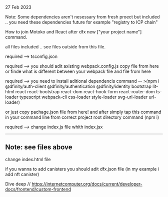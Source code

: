 27 Feb 2023

Note:  Some dependencies aren't nesessary from fresh proect but included .. you need these dependencies future for example "registry to ICP chain"  

How to join Motoko and React after dfx new ["your project name"] command.

all files included .. see files outside from this file.

required --> tsconfig.json

required --> you should adit axisting webpack.config.js
copy file from here or finde what is different between your webpack file and file from here

required --> you need to install aditional dependencis command -- >(npm i @dfinity/auth-client @dfinity/authentication @dfinity/identity bootstrap lit-html react react-bootstrap react-dom react-hook-form react-router-dom ts-loader typescript webpack-cli css-loader style-loader svg-url-loader url-loader)

or just copy pachage.json file from here! and after simply tap this command in your command line from correct project root directory command (npm i)


required --> change index.js file whith index.jsx 

---
Note: see files above
---

change index.html file


if you wanna to add canisters you should adit dfx.json file (in my example i add nft canister)

Dive deep //  https://internetcomputer.org/docs/current/developer-docs/frontend/custom-frontend
